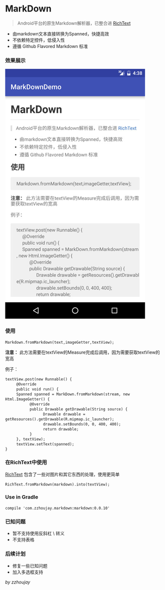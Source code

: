 # MarkDown

> Android平台的原生Markdown解析器，已整合进 [RichText](https://github.com/zzhoujay/RichText)

* 由markdown文本直接转换为Spanned，快捷高效
* 不依赖特定控件，低侵入性
* 遵循 Github Flavored Markdown 标准

### 效果展示

![效果图](image/img1.jpg)

### 使用

```
Markdown.fromMarkdown(text,imageGetter,textView);
```
**注意：** 此方法需要在textView的Measure完成后调用，因为需要获取textView的宽高

例子：
```
textView.post(new Runnable() {
     @Override
     public void run() {
     Spanned spanned = MarkDown.fromMarkdown(stream, new Html.ImageGetter() {
           @Override
           public Drawable getDrawable(String source) {
                 Drawable drawable = getResources().getDrawable(R.mipmap.ic_launcher);
                 drawable.setBounds(0, 0, 400, 400);
                 return drawable;
           }
     }, textView);
     textView.setText(spanned);
}
```

### 在RichText中使用

[RichText](https://github.com/zzhoujay/RichText) 包含了一些对图片和其它东西的处理，使用更简单
```
RichText.fromMarkdown(markdown).into(textView);
```

### Use in Gradle

`compile 'com.zzhoujay.markdown:markdown:0.0.10'`


### 已知问题

* 暂不支持使用反斜杠 \\ 转义
* 不支持表格


### 后续计划

* 修复一些已知问题
* 加入多选框支持

_by zzhoujay_
